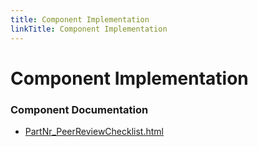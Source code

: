 ```yaml
---
title: Component Implementation
linkTitle: Component Implementation
---
```


# Component Implementation
### Component Documentation

- [PartNr_PeerReviewChecklist.html](doc/PartNr_PeerReviewChecklist.html)

